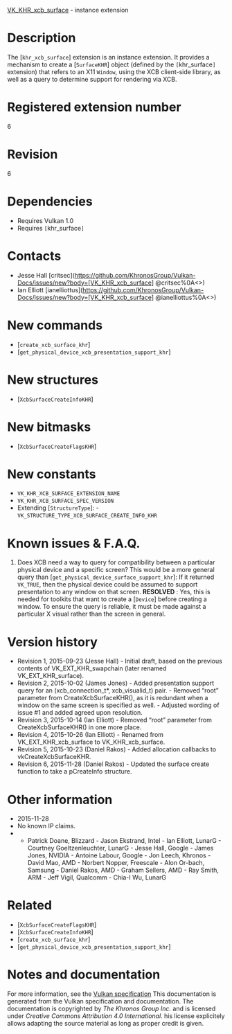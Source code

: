 [VK_KHR_xcb_surface](https://www.khronos.org/registry/vulkan/specs/1.3-extensions/man/html/VK_KHR_xcb_surface.html) - instance extension

# Description
The [`khr_xcb_surface`] extension is an instance extension.
It provides a mechanism to create a [`SurfaceKHR`] object (defined by
the `[`khr_surface`]` extension) that refers to an X11 `Window`,
using the XCB client-side library, as well as a query to determine support
for rendering via XCB.

# Registered extension number
6

# Revision
6

# Dependencies
- Requires Vulkan 1.0
- Requires `[`khr_surface`]`

# Contacts
- Jesse Hall [critsec](https://github.com/KhronosGroup/Vulkan-Docs/issues/new?body=[VK_KHR_xcb_surface] @critsec%0A<<Here describe the issue or question you have about the VK_KHR_xcb_surface extension>>)
- Ian Elliott [ianelliottus](https://github.com/KhronosGroup/Vulkan-Docs/issues/new?body=[VK_KHR_xcb_surface] @ianelliottus%0A<<Here describe the issue or question you have about the VK_KHR_xcb_surface extension>>)

# New commands
- [`create_xcb_surface_khr`]
- [`get_physical_device_xcb_presentation_support_khr`]

# New structures
- [`XcbSurfaceCreateInfoKHR`]

# New bitmasks
- [`XcbSurfaceCreateFlagsKHR`]

# New constants
- `VK_KHR_XCB_SURFACE_EXTENSION_NAME`
- `VK_KHR_XCB_SURFACE_SPEC_VERSION`
- Extending [`StructureType`]:  - `VK_STRUCTURE_TYPE_XCB_SURFACE_CREATE_INFO_KHR`

# Known issues & F.A.Q.
1) Does XCB need a way to query for compatibility between a particular
physical device and a specific screen? This would be a more general query
than [`get_physical_device_surface_support_khr`]: If it returned
`VK_TRUE`, then the physical device could be assumed to support
presentation to any window on that screen. **RESOLVED** : Yes, this is needed for toolkits that want to create a
[`Device`] before creating a window.
To ensure the query is reliable, it must be made against a particular X
visual rather than the screen in general.

# Version history
- Revision 1, 2015-09-23 (Jesse Hall)  - Initial draft, based on the previous contents of VK_EXT_KHR_swapchain (later renamed VK_EXT_KHR_surface). 
- Revision 2, 2015-10-02 (James Jones)  - Added presentation support query for an (xcb_connection_t*, xcb_visualid_t) pair.  - Removed “root” parameter from CreateXcbSurfaceKHR(), as it is redundant when a window on the same screen is specified as well.  - Adjusted wording of issue #1 and added agreed upon resolution. 
- Revision 3, 2015-10-14 (Ian Elliott)  - Removed “root” parameter from CreateXcbSurfaceKHR() in one more place. 
- Revision 4, 2015-10-26 (Ian Elliott)  - Renamed from VK_EXT_KHR_xcb_surface to VK_KHR_xcb_surface. 
- Revision 5, 2015-10-23 (Daniel Rakos)  - Added allocation callbacks to vkCreateXcbSurfaceKHR. 
- Revision 6, 2015-11-28 (Daniel Rakos)  - Updated the surface create function to take a pCreateInfo structure.

# Other information
* 2015-11-28
* No known IP claims.
*   - Patrick Doane, Blizzard  - Jason Ekstrand, Intel  - Ian Elliott, LunarG  - Courtney Goeltzenleuchter, LunarG  - Jesse Hall, Google  - James Jones, NVIDIA  - Antoine Labour, Google  - Jon Leech, Khronos  - David Mao, AMD  - Norbert Nopper, Freescale  - Alon Or-bach, Samsung  - Daniel Rakos, AMD  - Graham Sellers, AMD  - Ray Smith, ARM  - Jeff Vigil, Qualcomm  - Chia-I Wu, LunarG

# Related
- [`XcbSurfaceCreateFlagsKHR`]
- [`XcbSurfaceCreateInfoKHR`]
- [`create_xcb_surface_khr`]
- [`get_physical_device_xcb_presentation_support_khr`]

# Notes and documentation
For more information, see the [Vulkan specification](https://www.khronos.org/registry/vulkan/specs/1.3-extensions/html/vkspec.html)
This documentation is generated from the Vulkan specification and documentation.
The documentation is copyrighted by *The Khronos Group Inc.* and is licensed under *Creative Commons Attribution 4.0 International*.
his license explicitely allows adapting the source material as long as proper credit is given.
        